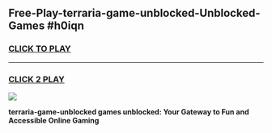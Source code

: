 
## Free-Play-terraria-game-unblocked-Unblocked-Games #h0iqn
<h3>
<a href="https://news.freeplayer.one?title=terraria-game-unblocked&ref=8M">CLICK TO PLAY</a></h3>
<hr>

<h3>
<a href="https://news.freeplayer.one?title=terraria-game-unblocked&ref=8M">CLICK 2 PLAY</a>
  
</h3>

<a href="https://news.freeplayer.one?title=terraria-game-unblocked&ref=8M"><img src="https://clearcache.store/games.png"></a>


**terraria-game-unblocked games unblocked: Your Gateway to Fun and Accessible Online Gaming**
